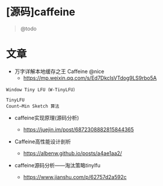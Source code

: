 # [源码]caffeine

> @todo

# 文章

- 万字详解本地缓存之王 Caffeine @nice
  - https://mp.weixin.qq.com/s/Ed7DkcIsVTdog9LS9rbo5A


```
Window Tiny LFU（W-TinyLFU）

TinyLFU
Count–Min Sketch 算法
```

- caffeine实现原理(源码分析)
  - https://juejin.im/post/6872308882815844365

- Caffeine高性能设计剖析
  - https://albenw.github.io/posts/a4ae1aa2/


- caffeine源码分析——淘汰策略tinylfu
  - https://www.jianshu.com/p/62757d2a592c